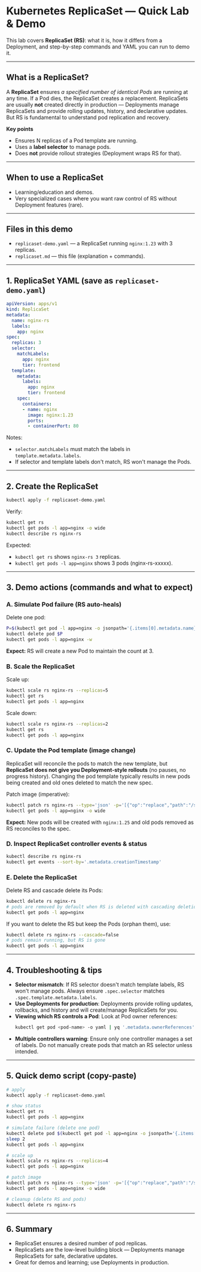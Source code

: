 # Kubernetes ReplicaSet — Quick Lab & Demo

This lab covers **ReplicaSet (RS)**: what it is, how it differs from a Deployment, and step-by-step commands and YAML you can run to demo it.

---

## What is a ReplicaSet?
A **ReplicaSet** ensures *a specified number of identical Pods* are running at any time. If a Pod dies, the ReplicaSet creates a replacement. ReplicaSets are usually **not** created directly in production — Deployments manage ReplicaSets and provide rolling updates, history, and declarative updates. But RS is fundamental to understand pod replication and recovery.

**Key points**
- Ensures N replicas of a Pod template are running.  
- Uses a **label selector** to manage pods.  
- Does **not** provide rollout strategies (Deployment wraps RS for that).  

---

## When to use a ReplicaSet
- Learning/education and demos.  
- Very specialized cases where you want raw control of RS without Deployment features (rare).

---

## Files in this demo
- `replicaset-demo.yaml` — a ReplicaSet running `nginx:1.23` with 3 replicas.
- `replicaset.md` — this file (explanation + commands).

---

## 1. ReplicaSet YAML (save as `replicaset-demo.yaml`)
```yaml
apiVersion: apps/v1
kind: ReplicaSet
metadata:
  name: nginx-rs
  labels:
    app: nginx
spec:
  replicas: 3
  selector:
    matchLabels:
      app: nginx
      tier: frontend
  template:
    metadata:
      labels:
        app: nginx
        tier: frontend
    spec:
      containers:
      - name: nginx
        image: nginx:1.23
        ports:
        - containerPort: 80
```

Notes:
- `selector.matchLabels` must match the labels in `template.metadata.labels`.
- If selector and template labels don't match, RS won't manage the Pods.

---

## 2. Create the ReplicaSet
```bash
kubectl apply -f replicaset-demo.yaml
```

Verify:
```bash
kubectl get rs
kubectl get pods -l app=nginx -o wide
kubectl describe rs nginx-rs
```

Expected:
- `kubectl get rs` shows `nginx-rs 3` replicas.
- `kubectl get pods -l app=nginx` shows 3 pods (nginx-rs-xxxxx).

---

## 3. Demo actions (commands and what to expect)

### A. Simulate Pod failure (RS auto-heals)
Delete one pod:
```bash
P=$(kubectl get pod -l app=nginx -o jsonpath='{.items[0].metadata.name}')
kubectl delete pod $P
kubectl get pods -l app=nginx -w
```
**Expect:** RS will create a new Pod to maintain the count at 3.

### B. Scale the ReplicaSet
Scale up:
```bash
kubectl scale rs nginx-rs --replicas=5
kubectl get rs
kubectl get pods -l app=nginx
```
Scale down:
```bash
kubectl scale rs nginx-rs --replicas=2
kubectl get rs
kubectl get pods -l app=nginx
```

### C. Update the Pod template (image change)
ReplicaSet will reconcile the pods to match the new template, but **ReplicaSet does not give you Deployment-style rollouts** (no pauses, no progress history). Changing the pod template typically results in new pods being created and old ones deleted to match the new spec.

Patch image (imperative):
```bash
kubectl patch rs nginx-rs --type='json' -p='[{"op":"replace","path":"/spec/template/spec/containers/0/image","value":"nginx:1.25"}]'
kubectl get pods -l app=nginx -o wide
```
**Expect:** New pods will be created with `nginx:1.25` and old pods removed as RS reconciles to the spec.

### D. Inspect ReplicaSet controller events & status
```bash
kubectl describe rs nginx-rs
kubectl get events --sort-by='.metadata.creationTimestamp'
```

### E. Delete the ReplicaSet
Delete RS and cascade delete its Pods:
```bash
kubectl delete rs nginx-rs
# pods are removed by default when RS is deleted with cascading deletion
kubectl get pods -l app=nginx
```

If you want to delete the RS but keep the Pods (orphan them), use:
```bash
kubectl delete rs nginx-rs --cascade=false
# pods remain running, but RS is gone
kubectl get pods -l app=nginx
```

---

## 4. Troubleshooting & tips

- **Selector mismatch**: If RS selector doesn't match template labels, RS won't manage pods. Always ensure `.spec.selector` matches `.spec.template.metadata.labels`.
- **Use Deployments for production**: Deployments provide rolling updates, rollbacks, and history and will create/manage ReplicaSets for you.
- **Viewing which RS controls a Pod**: Look at Pod owner references:
  ```bash
  kubectl get pod <pod-name> -o yaml | yq '.metadata.ownerReferences'
  ```
- **Multiple controllers warning**: Ensure only one controller manages a set of labels. Do not manually create pods that match an RS selector unless intended.

---

## 5. Quick demo script (copy-paste)
```bash
# apply
kubectl apply -f replicaset-demo.yaml

# show status
kubectl get rs
kubectl get pods -l app=nginx

# simulate failure (delete one pod)
kubectl delete pod $(kubectl get pod -l app=nginx -o jsonpath='{.items[0].metadata.name}')
sleep 2
kubectl get pods -l app=nginx

# scale up
kubectl scale rs nginx-rs --replicas=4
kubectl get pods -l app=nginx

# patch image
kubectl patch rs nginx-rs --type='json' -p='[{"op":"replace","path":"/spec/template/spec/containers/0/image","value":"nginx:1.25"}]'
kubectl get pods -l app=nginx -o wide

# cleanup (delete RS and pods)
kubectl delete rs nginx-rs
```

---

## 6. Summary
- ReplicaSet ensures a desired number of pod replicas.  
- ReplicaSets are the low-level building block — Deployments manage ReplicaSets for safe, declarative updates.  
- Great for demos and learning; use Deployments in production.
